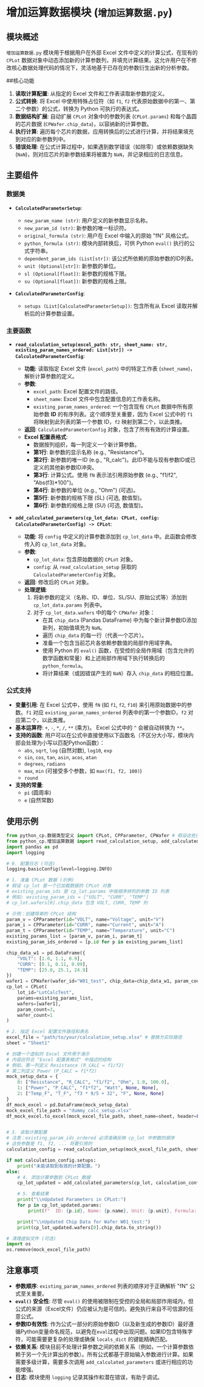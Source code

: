 # 增加运算数据模块 (`增加运算数据.py`)

## 模块概述

`增加运算数据.py` 模块用于根据用户在外部 Excel 文件中定义的计算公式，在现有的 `CPLot` 数据对象中动态添加新的计算参数列，并填充计算结果。这允许用户在不修改核心数据处理代码的情况下，灵活地基于已存在的参数衍生出新的分析参数。

##核心功能

1.  **读取计算配置**: 从指定的 Excel 文件和工作表读取新参数的定义。
2.  **公式转换**: 将 Excel 中使用特殊占位符（如 `f1`, `f2` 代表原始数据中的第一、第二个参数）的公式，转换为 Python 可执行的表达式。
3.  **数据结构扩展**: 自动扩展 `CPLot` 对象中的参数列表 (`CPLot.params`) 和每个晶圆的芯片数据 (`CPWafer.chip_data`)，以容纳新的计算参数。
4.  **执行计算**: 遍历每个芯片的数据，应用转换后的公式进行计算，并将结果填充到对应的新参数列中。
5.  **错误处理**: 在公式计算过程中，如果遇到数学错误（如除零）或依赖数据缺失 (`NaN`)，则对应芯片的新参数结果将被置为 `NaN`，并记录相应的日志信息。

## 主要组件

### 数据类

*   **`CalculatedParameterSetup`**:
    *   `new_param_name (str)`: 用户定义的新参数显示名称。
    *   `new_param_id (str)`: 新参数的唯一标识符。
    *   `original_formula (str)`: 用户在 Excel 中输入的原始 "fN" 风格公式。
    *   `python_formula (str)`: 模块内部转换后，可供 Python `eval()` 执行的公式字符串。
    *   `dependent_param_ids (List[str])`: 该公式所依赖的原始参数的ID列表。
    *   `unit (Optional[str])`: 新参数的单位。
    *   `sl (Optional[float])`: 新参数的规格下限。
    *   `su (Optional[float])`: 新参数的规格上限。

*   **`CalculatedParameterConfig`**:
    *   `setups (List[CalculatedParameterSetup])`: 包含所有从 Excel 读取并解析后的计算参数设置。

### 主要函数

*   **`read_calculation_setup(excel_path: str, sheet_name: str, existing_param_names_ordered: List[str]) -> CalculatedParameterConfig`**:
    *   **功能**: 读取指定 Excel 文件 (`excel_path`) 中的特定工作表 (`sheet_name`)，解析计算参数的定义。
    *   **参数**:
        *   `excel_path`: Excel 配置文件的路径。
        *   `sheet_name`: Excel 文件中包含配置信息的工作表名称。
        *   `existing_param_names_ordered`: 一个包含现有 `CPLot` 数据中所有原始参数 **ID** 的有序列表。这个顺序至关重要，因为 Excel 公式中的 `f1` 将映射到此列表的第一个参数 ID，`f2` 映射到第二个，以此类推。
    *   **返回**: `CalculatedParameterConfig` 对象，包含了所有有效的计算设置。
    *   **Excel 配置表格式**:
        *   数据按列组织，每一列定义一个新计算参数。
        *   **第1行**: 新参数的显示名称 (e.g., "Resistance")。
        *   **第2行**: 新参数的唯一ID (e.g., "R_calc")。此ID不能与现有参数ID或已定义的其他新参数ID冲突。
        *   **第3行**: 计算公式。使用 `fN` 表示法引用原始参数 (e.g., "f1/f2", "Abs(f3)*100")。
        *   **第4行**: 新参数的单位 (e.g., "Ohm") (可选)。
        *   **第5行**: 新参数的规格下限 (SL) (可选, 数值型)。
        *   **第6行**: 新参数的规格上限 (SU) (可选, 数值型)。

*   **`add_calculated_parameters(cp_lot_data: CPLot, config: CalculatedParameterConfig) -> CPLot`**:
    *   **功能**: 将 `config` 中定义的计算参数添加到 `cp_lot_data` 中。此函数会修改传入的 `cp_lot_data` 对象。
    *   **参数**:
        *   `cp_lot_data`: 包含原始数据的 `CPLot` 对象。
        *   `config`: 从 `read_calculation_setup` 获取的 `CalculatedParameterConfig` 对象。
    *   **返回**: 修改后的 `CPLot` 对象。
    *   **处理逻辑**:
        1.  将新参数的定义（名称、ID、单位、SL/SU、原始公式等）添加到 `cp_lot_data.params` 列表中。
        2.  对于 `cp_lot_data.wafers` 中的每个 `CPWafer` 对象：
            *   在其 `chip_data` (Pandas DataFrame) 中为每个新计算参数ID添加新列，初始值填充为 `NaN`。
            *   遍历 `chip_data` 的每一行（代表一个芯片）。
            *   准备一个包含当前芯片各依赖参数值的局部作用域字典。
            *   使用 Python 的 `eval()` 函数，在受控的全局作用域（包含允许的数学函数和常量）和上述局部作用域下执行转换后的 `python_formula`。
            *   将计算结果（或因错误产生的 `NaN`）存入 `chip_data` 的相应位置。

### 公式支持

*   **变量引用**: 在 Excel 公式中，使用 `fN` (如 `f1`, `f2`, `f10`) 来引用原始数据中的参数。`f1` 对应 `existing_param_names_ordered` 列表中的第一个参数ID，`f2` 对应第二个，以此类推。
*   **基本运算符**: `+`, `-`, `*`, `/`, `**` (乘方)。 Excel 公式中的 `^` 会被自动转换为 `**`。
*   **支持的函数**: 用户可以在公式中直接使用以下函数名（不区分大小写，模块内部会处理为小写以匹配Python函数）：
    *   `abs`, `sqrt`, `log` (自然对数), `log10`, `exp`
    *   `sin`, `cos`, `tan`, `asin`, `acos`, `atan`
    *   `degrees`, `radians`
    *   `max`, `min` (可接受多个参数，如 `max(f1, f2, 100)`)
    *   `round`
*   **支持的常量**:
    *   `pi` (圆周率)
    *   `e` (自然常数)

## 使用示例

```python
from python_cp.数据类型定义 import CPLot, CPParameter, CPWafer # 假设这些已定义
from python_cp.增加运算数据 import read_calculation_setup, add_calculated_parameters
import pandas as pd
import logging

# 0. 配置日志 (可选)
logging.basicConfig(level=logging.INFO)

# 1. 准备 CPLot 数据 (示例)
# 假设 cp_lot 是一个已加载数据的 CPLot 对象
# existing_param_ids 是 cp_lot.params 中按顺序排列的参数 ID 列表
# 例如: existing_param_ids = ["VOLT", "CURR", "TEMP"]
# cp_lot.wafers[0].chip_data 包含 VOLT, CURR, TEMP 列

# 示例：创建简单的 CPLot 结构
param_v = CPParameter(id="VOLT", name="Voltage", unit="V")
param_i = CPParameter(id="CURR", name="Current", unit="A")
param_t = CPParameter(id="TEMP", name="Temperature", unit="C")
existing_params_list = [param_v, param_i, param_t]
existing_param_ids_ordered = [p.id for p in existing_params_list]

chip_data_w1 = pd.DataFrame({
    "VOLT": [1.0, 1.1, 0.9],
    "CURR": [0.1, 0.11, 0.09],
    "TEMP": [25.0, 25.1, 24.9]
})
wafer1 = CPWafer(wafer_id="W01_test", chip_data=chip_data_w1, param_count=3, chip_count=3)
cp_lot = CPLot(
    lot_id="LotCalcTest",
    params=existing_params_list,
    wafers=[wafer1],
    param_count=3,
    wafer_count=1
)

# 2. 指定 Excel 配置文件路径和表名
excel_file = "path/to/your/calculation_setup.xlsx" # 替换为实际路径
sheet = "Sheet1"

# 创建一个虚拟的 Excel 文件用于演示
# 内容应符合 "Excel 配置表格式" 中描述的结构
# 例如，第一列定义 Resistance (R_CALC = f1/f2)
# 第二列定义 Power (P_CALC = f1*f2)
mock_setup_data = {
    0: ["Resistance", "R_CALC", "f1/f2", "Ohm", 1.0, 100.0],
    1: ["Power", "P_CALC", "f1*f2", "Watt", None, None],
    2: ["Temp_F", "T_F", "f3 * 9/5 + 32", "F", None, None]
}
df_mock_excel = pd.DataFrame(mock_setup_data)
mock_excel_file_path = "dummy_calc_setup.xlsx"
df_mock_excel.to_excel(mock_excel_file_path, sheet_name=sheet, header=False, index=False)


# 3. 读取计算配置
# 注意：existing_param_ids_ordered 必须准确反映 cp_lot 中参数的顺序
# 这些参数是 f1, f2, ... 将要引用的
calculation_config = read_calculation_setup(mock_excel_file_path, sheet, existing_param_ids_ordered)

if not calculation_config.setups:
    print("未能读取到有效的计算配置。")
else:
    # 4. 添加计算参数到 CPLot 数据
    cp_lot_updated = add_calculated_parameters(cp_lot, calculation_config)

    # 5. 查看结果
    print("\\nUpdated Parameters in CPLot:")
    for p in cp_lot_updated.params:
        print(f"  ID: {p.id}, Name: {p.name}, Unit: {p.unit}, Formula: {p.test_conditions}")

    print("\\nUpdated Chip Data for Wafer W01_test:")
    print(cp_lot_updated.wafers[0].chip_data.to_string())

# 清理虚拟文件 (可选)
import os
os.remove(mock_excel_file_path)

```

## 注意事项

*   **参数顺序**: `existing_param_names_ordered` 列表的顺序对于正确解析 "fN" 公式至关重要。
*   **`eval()` 安全性**: 尽管 `eval()` 的使用被限制在受控的全局和局部作用域内，但公式的来源（Excel文件）仍应被认为是可信的。避免执行来自不可信源的任意公式。
*   **参数ID有效性**: 作为公式一部分的原始参数ID（以及新生成的参数ID）最好遵循Python变量命名规范，以避免在`eval`过程中出现问题。如果ID包含特殊字符，可能需要更复杂的处理或确保 `locals_dict` 的键能精确匹配。
*   **依赖关系**: 模块目前不处理计算参数之间的依赖关系（例如，一个计算参数依赖于另一个先计算出的参数）。所有公式都基于原始输入参数进行计算。如果需要多级计算，需要多次调用 `add_calculated_parameters` 或进行相应的功能增强。
*   **日志**: 模块使用 `logging` 记录其操作和潜在错误，有助于调试。 